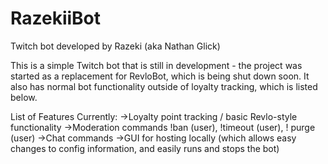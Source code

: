 # RazekiiBot
Twitch bot developed by Razeki (aka Nathan Glick)

This is a simple Twitch bot that is still in development - the project was started as a replacement for RevloBot, which is being shut down soon. It also has normal bot functionality outside of loyalty tracking, which is listed below.

List of Features Currently:
->Loyalty point tracking / basic Revlo-style functionality
->Moderation commands !ban (user), !timeout (user), ! purge (user)
->Chat commands
->GUI for hosting locally (which allows easy changes to config information, and easily runs and stops the bot)
